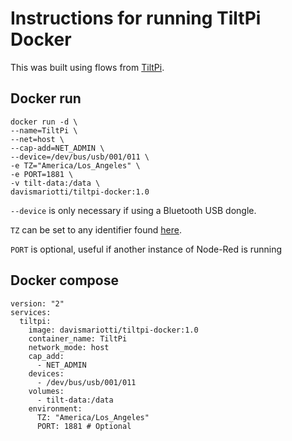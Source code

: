 # Instructions for running TiltPi Docker

This was built using flows from [TiltPi](https://github.com/baronbrew/TILTpi/).

## Docker run

```
docker run -d \
--name=TiltPi \
--net=host \
--cap-add=NET_ADMIN \
--device=/dev/bus/usb/001/011 \
-e TZ="America/Los_Angeles" \
-e PORT=1881 \
-v tilt-data:/data \
davismariotti/tiltpi-docker:1.0
```
`--device` is only necessary if using a Bluetooth USB dongle.


`TZ` can be set to any identifier found [here](https://en.wikipedia.org/wiki/List_of_tz_database_time_zones).

`PORT` is optional, useful if another instance of Node-Red is running

## Docker compose
```
version: "2"
services:
  tiltpi:
    image: davismariotti/tiltpi-docker:1.0
    container_name: TiltPi
    network_mode: host
    cap_add:
      - NET_ADMIN
    devices:
      - /dev/bus/usb/001/011
    volumes:
      - tilt-data:/data
    environment:
      TZ: "America/Los_Angeles"
      PORT: 1881 # Optional
```
